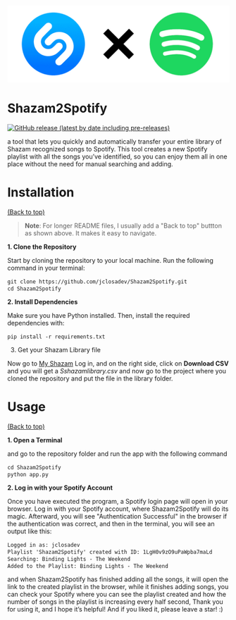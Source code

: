 ![Shazam2Spotify](https://github.com/jclosadev/Shazam2Spotify/blob/master/header.jpg?raw=true)

# Shazam2Spotify

[![GitHub release (latest by date including pre-releases)](https://img.shields.io/github/v/release/navendu-pottekkat/awesome-readme?include_prereleases)](https://img.shields.io/github/v/release/navendu-pottekkat/awesome-readme?include_prereleases)

a tool that lets you quickly and automatically transfer your entire library of Shazam recognized songs to Spotify. This tool creates a new Spotify playlist with all the songs you’ve identified, so you can enjoy them all in one place without the need for manual searching and adding.

# Installation
[(Back to top)](#table-of-contents)

> **Note**: For longer README files, I usually add a "Back to top" buttton as shown above. It makes it easy to navigate.

**1. Clone the Repository**

Start by cloning the repository to your local machine. Run the following command in your terminal:
```shell
git clone https://github.com/jclosadev/Shazam2Spotify.git
cd Shazam2Spotify
```
**2. Install Dependencies**

Make sure you have Python installed. Then, install the required dependencies with:
```shell
pip install -r requirements.txt
```
3. Get your Shazam Library file

Now go to [My Shazam](https://www.shazam.com/es-es/myshazam) Log in, and on the right side, click on **Download CSV** and you will get a *Sshazamlibrary.csv* and now go to the project where you cloned the repository and put the file in the library folder.



# Usage
[(Back to top)](#table-of-contents)

**1. Open a Terminal**

and go to the repository folder and run the app with the following command

```shell
cd Shazam2Spotify
python app.py
```
**2. Log in with your Spotify Account**

Once you have executed the program, a Spotify login page will open in your browser. Log in with your Spotify account, where Shazam2Spotify will do its magic. Afterward, you will see "Authentication Successful" in the browser if the authentication was correct, and then in the terminal, you will see an output like this:
```shell
Logged in as: jclosadev
Playlist 'Shazam2Spotify' created with ID: 1LgH0v9zO9uPaWpba7maLd
Searching: Binding Lights - The Weekend
Added to the Playlist: Binding Lights - The Weekend
```
and when Shazam2Spotify has finished adding all the songs, it will open the link to the created playlist in the browser, while it finishes adding songs, you can check your Spotify where you can see the playlist created and how the number of songs in the playlist is increasing every half second, Thank you for using it, and I hope it’s helpful! And if you liked it, please leave a star! :)

